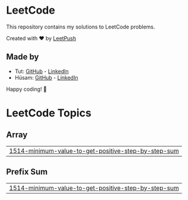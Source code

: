 # LeetCode

This repository contains my solutions to LeetCode problems.

Created with :heart: by [LeetPush](https://github.com/husamahmud/LeetPush)

 ## Made by 
 - Tut: [GitHub](https://github.com/TutTrue) - [LinkedIn](https://www.linkedin.com/in/mahmoud-hamdy-8b6825245/)
 - Hüsam: [GitHub](https://github.com/husamahmud) - [LinkedIn](https://www.linkedin.com/in/husamahmud/)

 Happy coding! 🚀
<!---LeetCode Topics Start-->
# LeetCode Topics
## Array
|  |
| ------- |
| [1514-minimum-value-to-get-positive-step-by-step-sum](https://github.com/bestlym/LeetCodes/tree/master/1514-minimum-value-to-get-positive-step-by-step-sum) |
## Prefix Sum
|  |
| ------- |
| [1514-minimum-value-to-get-positive-step-by-step-sum](https://github.com/bestlym/LeetCodes/tree/master/1514-minimum-value-to-get-positive-step-by-step-sum) |
<!---LeetCode Topics End-->